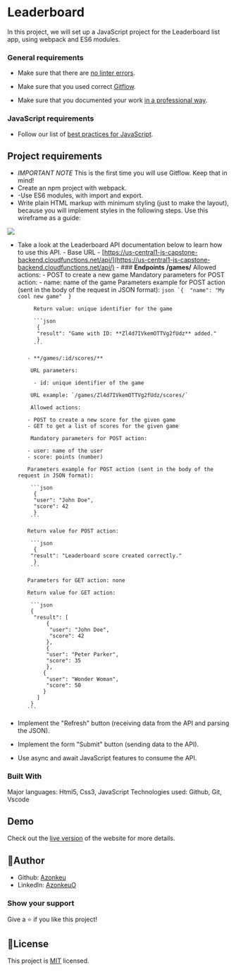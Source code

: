 # Leaderboard


In this project, we will set up a JavaScript project for the Leaderboard list app, using webpack and ES6 modules. 

### General requirements

- Make sure that there are [no linter errors](https://github.com/microverseinc/linters-config).

- Make sure that you used correct [Gitflow](https://github.com/microverseinc/curriculum-transversal-skills/blob/main/git-github/articles/gitflow.md).

- Make sure that you documented your work [in a professional way](https://github.com/microverseinc/curriculum-transversal-skills/blob/main/documentation/articles/professional_repo_rules.md).

### JavaScript requirements

- Follow our list of [best practices for JavaScript](https://github.com/microverseinc/curriculum-html-css/blob/main/articles/javascript_best_practices.md).

## Project requirements

- *IMPORTANT NOTE* This is the first time you will use Gitflow. Keep that in mind!
- Create an npm project with webpack.
- -Use ES6 modules, with import and export.
- Write plain HTML markup with minimum styling (just to make the layout), because you will implement styles in the following steps. Use this wireframe as a guide:
<img src="https://github.com/microverseinc/curriculum-javascript/raw/main/leaderboard/images/leaderboard_wireframe.png">

- Take a look at the Leaderboard API documentation below to learn how to use this API.
       - Base URL
          - [https://us-central1-js-capstone-backend.cloudfunctions.net/api/](https://us-central1-js-capstone-backend.cloudfunctions.net/api/)
       - ### **Endpoints**
        **/games/**
       Allowed actions:
           - POST to create a new game
              Mandatory parameters for POST action:
           - name: name of the game
          Parameters example for POST action (sent in the body of the request in JSON format): 
          ```json
          `{ 
	      "name": "My cool new game" 
           }```

           Return value: unique identifier for the game

           ```json
            {
	        "result": "Game with ID: **Zl4d7IVkemOTTVg2fUdz** added."
            }
           ```

         - **/games/:id/scores/**

          URL parameters:

           - id: unique identifier of the game

          URL example: `/games/Zl4d7IVkemOTTVg2fUdz/scores/`

          Allowed actions:

         - POST to create a new score for the given game
         - GET to get a list of scores for the given game

          Mandatory parameters for POST action:

         - user: name of the user
         - score: points (number)

         Parameters example for POST action (sent in the body of the request in JSON format):

          ```json
           { 
	       "user": "John Doe",
	       "score": 42
           }
          ```

         Return value for POST action:

          ```json
           {
	      "result": "Leaderboard score created correctly."
           }
          ```

         Parameters for GET action: none

         Return value for GET action:

          ```json
          {
           "result": [
               {
                "user": "John Doe",
                "score": 42
               },
               {
               "user": "Peter Parker",
               "score": 35
               },
              {
               "user": "Wonder Woman",
               "score": 50
              }
            ]
          }
         ```
- Implement the "Refresh" button (receiving data from the API and parsing the JSON).
- Implement the form "Submit" button (sending data to the API).
- Use async and await JavaScript features to consume the API.
  
### Built With
Major languages: Html5, Css3, JavaScript
Technologies used: Github, Git, Vscode


## Demo
Check out the [live version](https://Azonkeu.github.io/Leaderboard/) of the website for more details.


## 👩Author
- Github: [Azonkeu](https://github.com/Azonkeu)
- LinkedIn: [AzonkeuO](https://www.linkedin.com/in/azonkeu-ornela-88a14b172/)
  
### Show your support
Give a ⭐️ if you like this project!

## 📝License
This project is [MIT](https://github.com/Azonkeu/Leaderboard/blob/develop/LICENSE) licensed.
